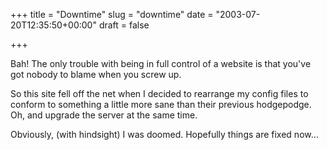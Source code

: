 +++
title = "Downtime"
slug = "downtime"
date = "2003-07-20T12:35:50+00:00"
draft = false

+++

Bah! The only trouble with being in full control of a website is that you've got nobody to blame when you screw up.

<!--more-->

So this site fell off the net when I decided to rearrange my config files to conform to something a little more sane than their previous hodgepodge. Oh, and upgrade the server at the same time.

Obviously, (with hindsight) I was doomed. Hopefully things are fixed now…
